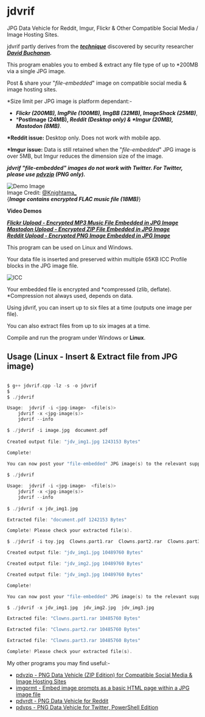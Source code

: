 # jdvrif

JPG Data Vehicle for Reddit, Imgur, Flickr & Other Compatible Social Media / Image Hosting Sites.

jdvrif partly derives from the ***[technique](https://www.vice.com/en/article/bj4wxm/tiny-picture-twitter-complete-works-of-shakespeare-steganography)*** discovered by security researcher ***[David Buchanan](https://www.da.vidbuchanan.co.uk/).*** 

This program enables you to embed & extract any file type of up to \*200MB via a single JPG image.  

Post & share your "*file-embedded*" image on compatible social media & image hosting sites.

\*Size limit per JPG image is platform dependant:-  
* ***Flickr (200MB), ImgPile (100MB), ImgBB (32MB), ImageShack (25MB)***,
* ***PostImage (24MB), *Reddit (Desktop only) & \*Imgur (20MB), Mastodon (8MB)***.

**\*Reddit issue:** Desktop only. Does not work with mobile app.  

**\*Imgur issue:** Data is still retained when the "*file-embedded*" JPG image is over 5MB, but Imgur reduces the dimension size of the image.

***jdvrif "file-embedded" images do not work with Twitter.  For Twitter, please use [pdvzip](https://github.com/CleasbyCode/pdvzip) (PNG only).***

![Demo Image](https://github.com/CleasbyCode/jdvrif/blob/main/demo_image/img.jpg)  
Image Credit: [@Knightama_](https://twitter.com/Knightama_/status/1672320024680476672)  
{***Image contains encrypted FLAC music file (18MB)***}   

**Video Demos**  

[***Flickr Upload - Encrypted MP3 Music File Embedded in JPG Image***](https://youtu.be/pc5h6AGCstI)  
[***Mastodon Upload - Encrypted ZIP File Embedded in JPG Image***](https://youtu.be/rYAMNy5uPh8)  
[***Reddit Upload - Encrypted PNG Image Embedded in JPG Image***](https://youtu.be/6-BDwFJG8Cw)

This program can be used on Linux and Windows.

Your data file is inserted and preserved within multiple 65KB ICC Profile blocks in the JPG image file.

![ICC](https://github.com/CleasbyCode/jdvrif/blob/main/demo_image/icc.png)  

Your embedded file is encrypted and *compressed (zlib, deflate). *Compression not always used, depends on data.  

Using jdvrif, you can insert up to six files at a time (outputs one image per file).  

You can also extract files from up to six images at a time.

Compile and run the program under Windows or **Linux**.

## Usage (Linux - Insert & Extract file from JPG image)

```c

$ g++ jdvrif.cpp -lz -s -o jdvrif
$
$ ./jdvrif 

Usage:  jdvrif -i <jpg-image>  <file(s)>  
	jdvrif -x <jpg-image(s)>  
	jdvrif --info

$ ./jdvrif -i image.jpg  document.pdf
  
Created output file: "jdv_img1.jpg 1243153 Bytes"  

Complete!  

You can now post your "file-embedded" JPG image(s) to the relevant supported platforms.
 
$ ./jdvrif

Usage:  jdvrif -i <jpg-image>  <file(s)>  
	jdvrif -x <jpg-image(s)>  
	jdvrif --info
        
$ ./jdvrif -x jdv_img1.jpg

Extracted file: "document.pdf 1242153 Bytes"

Complete! Please check your extracted file(s).

$ ./jdvrif -i toy.jpg  Clowns.part1.rar  Clowns.part2.rar  Clowns.part3.rar 

Created output file: "jdv_img1.jpg 10489760 Bytes"

Created output file: "jdv_img2.jpg 10489760 Bytes"

Created output file: "jdv_img3.jpg 10489760 Bytes"

Complete!

You can now post your "file-embedded" JPG image(s) to the relevant supported platforms.

$ ./jdvrif -x jdv_img1.jpg  jdv_img2.jpg  jdv_img3.jpg  

Extracted file: "Clowns.part1.rar 10485760 Bytes"

Extracted file: "Clowns.part2.rar 10485760 Bytes"

Extracted file: "Clowns.part3.rar 10485760 Bytes"

Complete! Please check your extracted file(s).

```

My other programs you may find useful:-  

* [pdvzip - PNG Data Vehicle (ZIP Edition) for Compatible Social Media & Image Hosting Sites](https://github.com/CleasbyCode/pdvzip)
* [imgprmt - Embed image prompts as a basic HTML page within a JPG image file](https://github.com/CleasbyCode/imgprmt)
* [pdvrdt - PNG Data Vehicle for Reddit](https://github.com/CleasbyCode/pdvrdt)  
* [pdvps - PNG Data Vehicle for Twitter, PowerShell Edition](https://github.com/CleasbyCode/pdvps)   

##

